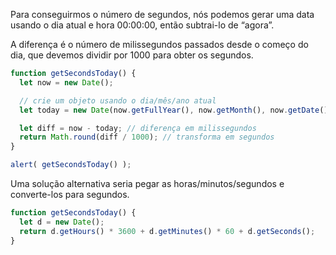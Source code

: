 Para conseguirmos o número de segundos, nós podemos gerar uma data usando o dia atual e hora 00:00:00, então subtrai-lo de “agora”.

A diferença é o número de milissegundos passados desde o começo do dia, que devemos dividir por 1000 para obter os segundos. 

```js run
function getSecondsToday() {
  let now = new Date();

  // crie um objeto usando o dia/mês/ano atual
  let today = new Date(now.getFullYear(), now.getMonth(), now.getDate());

  let diff = now - today; // diferença em milissegundos
  return Math.round(diff / 1000); // transforma em segundos
}

alert( getSecondsToday() );
```

Uma solução alternativa seria pegar as horas/minutos/segundos e converte-los para segundos.

```js run
function getSecondsToday() {
  let d = new Date();
  return d.getHours() * 3600 + d.getMinutes() * 60 + d.getSeconds();
}
```
